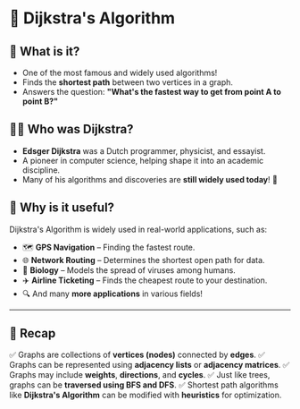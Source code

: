 # 🚀 Dijkstra's Algorithm

## 🧐 What is it?

- One of the most famous and widely used algorithms!
- Finds the **shortest path** between two vertices in a graph.
- Answers the question: **"What's the fastest way to get from point A to point B?"**

## 👨‍💻 Who was Dijkstra?

- **Edsger Dijkstra** was a Dutch programmer, physicist, and essayist.
- A pioneer in computer science, helping shape it into an academic discipline.
- Many of his algorithms and discoveries are **still widely used today**! 🎯

## 🎯 Why is it useful?

Dijkstra's Algorithm is widely used in real-world applications, such as:

- 🗺️ **GPS Navigation** – Finding the fastest route.
- 🌐 **Network Routing** – Determines the shortest open path for data.
- 🧬 **Biology** – Models the spread of viruses among humans.
- ✈️ **Airline Ticketing** – Finds the cheapest route to your destination.
- 🔍 And many **more applications** in various fields!

---

## 🔄 Recap

✅ Graphs are collections of **vertices (nodes)** connected by **edges**.
✅ Graphs can be represented using **adjacency lists** or **adjacency matrices**.
✅ Graphs may include **weights**, **directions**, and **cycles**.
✅ Just like trees, graphs can be **traversed using BFS and DFS**.
✅ Shortest path algorithms like **Dijkstra's Algorithm** can be modified with **heuristics** for optimization.
